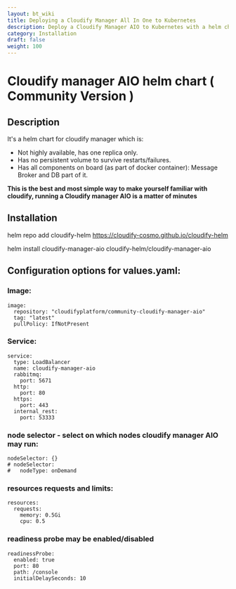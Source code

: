 ```yaml
---
layout: bt_wiki
title: Deploying a Cloudify Manager All In One to Kubernetes
description: Deploy a Cloudify Manager AIO to Kubernetes with a helm chart.
category: Installation
draft: false
weight: 100
---
```

# Cloudify manager AIO helm chart  ( Community Version )

## Description

It's a helm chart for cloudify manager which is:

* Not highly available, has one replica only.
* Has no persistent volume to survive restarts/failures.
* Has all components on board (as part of docker container): Message Broker and DB part of it.

**This is the best and most simple way to make yourself familiar with cloudify, running a Cloudify manager AIO is a matter of minutes**


## Installation

helm repo add cloudify-helm https://cloudify-cosmo.github.io/cloudify-helm

helm install cloudify-manager-aio cloudify-helm/cloudify-manager-aio


## Configuration options for values.yaml:

### Image:

```
image:
  repository: "cloudifyplatform/community-cloudify-manager-aio"
  tag: "latest"
  pullPolicy: IfNotPresent
```

### Service:

```
service:
  type: LoadBalancer
  name: cloudify-manager-aio
  rabbitmq:
    port: 5671
  http:
    port: 80
  https:
    port: 443
  internal_rest:
    port: 53333
```

### node selector - select on which nodes cloudify manager AIO may run:

```
nodeSelector: {}
# nodeSelector:
#   nodeType: onDemand 
```


### resources requests and limits:
```
resources:
  requests:
    memory: 0.5Gi
    cpu: 0.5
```

### readiness probe may be enabled/disabled
```
readinessProbe:
  enabled: true
  port: 80
  path: /console
  initialDelaySeconds: 10
```


